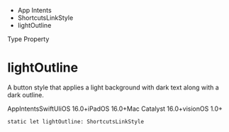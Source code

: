 

- App Intents
- ShortcutsLinkStyle
-  lightOutline 

Type Property

# lightOutline

A button style that applies a light background with dark text along with a dark outline.

AppIntentsSwiftUIiOS 16.0+iPadOS 16.0+Mac Catalyst 16.0+visionOS 1.0+

``` source
static let lightOutline: ShortcutsLinkStyle
```

